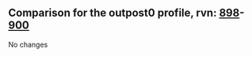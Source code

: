 ## Comparison for the outpost0 profile, rvn: [898](https://github.com/PRO100KatYT/FortniteProfileRevisions/tree/main/profiles/outpost0/898%20outpost0.json)-[900](https://github.com/PRO100KatYT/FortniteProfileRevisions/tree/main/profiles/outpost0/900%20outpost0.json)

No changes
